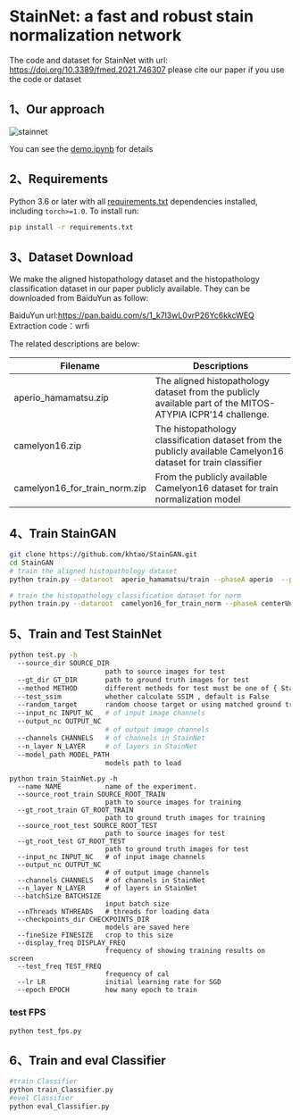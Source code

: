 # StainNet: a fast and robust stain normalization network

The code and dataset  for StainNet with url: https://doi.org/10.3389/fmed.2021.746307
please cite our paper if you use the code or dataset

## 1、Our approach

![stainnet](assets/stainnet.png)

You can see the [demo.ipynb](demo.ipynb) for details

## 2、Requirements

Python 3.6 or later with all [requirements.txt](https://github.com/khtao/StainNet/blob/master/requirements.txt) dependencies installed, including `torch>=1.0`. To install run:

```bash
pip install -r requirements.txt
```

## 3、Dataset Download

We make the aligned histopathology dataset and the histopathology classification dataset in our paper publicly available.  They can be downloaded from BaiduYun as follow:

BaiduYun url:https://pan.baidu.com/s/1_k7l3wL0vrP26Yc6kkcWEQ 
Extraction code：wrfi

The related descriptions are below:

| Filename                      | Descriptions                                                 |
| ----------------------------- | ------------------------------------------------------------ |
| aperio_hamamatsu.zip          | The aligned histopathology dataset from the publicly available part of the MITOS-ATYPIA ICPR’14 challenge. |
| camelyon16.zip                | The histopathology classification dataset from the publicly available Camelyon16 dataset for train classifier |
| camelyon16_for_train_norm.zip | From the publicly available Camelyon16 dataset for train normalization model |

## 4、Train StainGAN 

```bash
git clone https://github.com/khtao/StainGAN.git
cd StainGAN
# train the aligned histopathology dataset
python train.py --dataroot  aperio_hamamatsu/train --phaseA aperio  --phaseB hamamatsu --batchSize 4 --niter 25  --niter_decay 25 --loadSize 256 --fineSize 256 --name aperio_hamamatsu --display_env aperio-hamamatsu --model cycle_gan --no_dropout 

# train the histopathology classification dataset for norm 
python train.py --dataroot  camelyon16_for_train_norm --phaseA centerUni  --phaseB centerRad --batchSize 4 --niter 100  --niter_decay 100 --loadSize 256 --fineSize 256 --name aperio_hamamatsu --display_env aperio-hamamatsu --model cycle_gan --no_dropout 
```

## 5、Train and Test StainNet

```bash
python test.py -h
  --source_dir SOURCE_DIR
                        path to source images for test
  --gt_dir GT_DIR       path to ground truth images for test
  --method METHOD       different methods for test must be one of { StainNet StainGAN reinhard macenko vahadane khan }
  --test_ssim           whether calculate SSIM , default is False
  --random_target       random choose target or using matched ground truth, True is random choose target
  --input_nc INPUT_NC   # of input image channels
  --output_nc OUTPUT_NC
                        # of output image channels
  --channels CHANNELS   # of channels in StainNet
  --n_layer N_LAYER     # of layers in StainNet
  --model_path MODEL_PATH
                        models path to load

```

```shell
python train_StainNet.py -h
  --name NAME           name of the experiment.
  --source_root_train SOURCE_ROOT_TRAIN
                        path to source images for training
  --gt_root_train GT_ROOT_TRAIN
                        path to ground truth images for training
  --source_root_test SOURCE_ROOT_TEST
                        path to source images for test
  --gt_root_test GT_ROOT_TEST
                        path to ground truth images for test
  --input_nc INPUT_NC   # of input image channels
  --output_nc OUTPUT_NC
                        # of output image channels
  --channels CHANNELS   # of channels in StainNet
  --n_layer N_LAYER     # of layers in StainNet
  --batchSize BATCHSIZE
                        input batch size
  --nThreads NTHREADS   # threads for loading data
  --checkpoints_dir CHECKPOINTS_DIR
                        models are saved here
  --fineSize FINESIZE   crop to this size
  --display_freq DISPLAY_FREQ
                        frequency of showing training results on screen
  --test_freq TEST_FREQ
                        frequency of cal
  --lr LR               initial learning rate for SGD
  --epoch EPOCH         how many epoch to train

```

### test FPS

```shell
python test_fps.py
```

## 6、Train and eval Classifier

```bash
#train Classifier
python train_Classifier.py
#evel Classifier
python eval_Classifier.py
```

